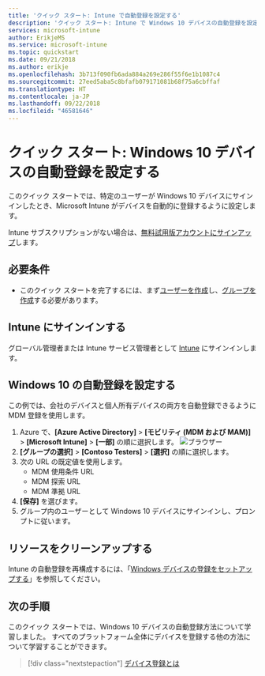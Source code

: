 ```yaml
---
title: 'クイック スタート: Intune で自動登録を設定する'
description: 'クイック スタート: Intune で Windows 10 デバイスの自動登録を設定する。'
services: microsoft-intune
author: ErikjeMS
ms.service: microsoft-intune
ms.topic: quickstart
ms.date: 09/21/2018
ms.author: erikje
ms.openlocfilehash: 3b713f090fb6ada884a269e286f55f6e1b1087c4
ms.sourcegitcommit: 27eed5aba5c8bfafb079171081b68f75a6cbffaf
ms.translationtype: HT
ms.contentlocale: ja-JP
ms.lasthandoff: 09/22/2018
ms.locfileid: "46581646"
---
```

# <a name="quickstart-set-up-automatic-enrollment-for-windows-10-devices"></a>クイック スタート: Windows 10 デバイスの自動登録を設定する

このクイック スタートでは、特定のユーザーが Windows 10 デバイスにサインインしたとき、Microsoft Intune がデバイスを自動的に登録するように設定します。

Intune サブスクリプションがない場合は、[無料試用版アカウントにサインアップ](free-trial-sign-up.md)します。

## <a name="prerequisites"></a>必要条件

- このクイック スタートを完了するには、まず[ユーザーを作成](quickstart-create-user.md)し、[グループを作成](quickstart-create-group.md)する必要があります。

## <a name="sign-in-to-intune"></a>Intune にサインインする

グローバル管理者または Intune サービス管理者として [Intune](https://aka.ms/intuneportal) にサインインします。

## <a name="set-up-windows-10-automatic-enrollment"></a>Windows 10 の自動登録を設定する

この例では、会社のデバイスと個人所有デバイスの両方を自動登録できるように MDM 登録を使用します。

1. Azure で、**[Azure Active Directory]** > **[モビリティ (MDM および MAM)]** > **[Microsoft Intune]** > **[一部]** の順に選択します。
![ブラウザー](media/quickstart-setup-auto-enrollment/setup-automatic-enrollment-win10.png)
2. **[グループの選択]** > **[Contoso Testers]** > **[選択]** の順に選択します。
3. 次の URL の既定値を使用します。
    - MDM 使用条件 URL
    - MDM 探索 URL
    - MDM 準拠 URL
4. **[保存]** を選びます。
5. グループ内のユーザーとして Windows 10 デバイスにサインインし、プロンプトに従います。

## <a name="clean-up-resources"></a>リソースをクリーンアップする

Intune の自動登録を再構成するには、「[Windows デバイスの登録をセットアップする](windows-enroll.md)」を参照してください。

## <a name="next-steps"></a>次の手順

このクイック スタートでは、Windows 10 デバイスの自動登録方法について学習しました。 すべてのプラットフォーム全体にデバイスを登録する他の方法について学習することができます。

> [!div class="nextstepaction"]
> [デバイス登録とは](device-enrollment.md)